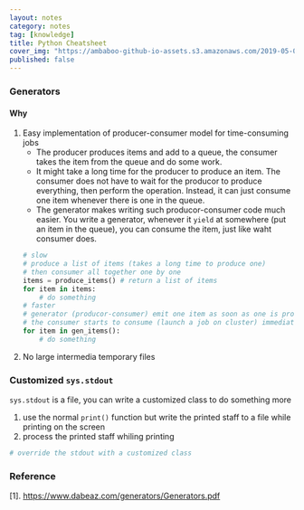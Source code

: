```yaml
---
layout: notes
category: notes
tag: [knowledge]
title: Python Cheatsheet
cover_img: "https://ambaboo-github-io-assets.s3.amazonaws.com/2019-05-09-shell-command-cover.png"
published: false
---
```


### Generators

#### Why

1. Easy implementation of producer-consumer model for time-consuming jobs
    - The producer produces items and add to a queue, the consumer takes the item from the queue and do some work.
    - It might take a long time for the producer to produce an item. The consumer does not have to wait for the producor to produce everything, then perform the operation. Instead, it can just consume one item whenever there is one in the queue.
    - The generator makes writing such producor-consumer code much easier. You write a generator, whenever it `yield` at somewhere (put an item in the queue), you can consume the item, just like waht consumer does.
    ```python
    # slow
    # produce a list of items (takes a long time to produce one)
    # then consumer all together one by one
    items = produce_items() # return a list of items
    for item in items:
        # do something
    # faster
    # generator (producor-consumer) emit one item as soon as one is produced
    # the consumer starts to consume (launch a job on cluster) immediately when one item is available
    for item in gen_items():
        # do something
    ```
2. No large intermedia temporary files

### Customized `sys.stdout`

`sys.stdout` is a file, you can write a customized class to do something more

1. use the normal `print()` function but write the printed staff to a file while printing on the screen
2. process the printed staff whiling printing

```python
# override the stdout with a customized class

```

### Reference

[1]. <https://www.dabeaz.com/generators/Generators.pdf>